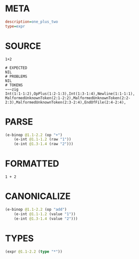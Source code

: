 # META
~~~ini
description=one_plus_two
type=expr
~~~
# SOURCE
~~~roc
1+2
~~~
~~~
# EXPECTED
NIL
# PROBLEMS
NIL
# TOKENS
~~~zig
Int(1:1-1:2),OpPlus(1:2-1:3),Int(1:3-1:4),Newline(1:1-1:1),
MalformedUnknownToken(2:1-2:2),MalformedUnknownToken(2:2-2:3),MalformedUnknownToken(2:3-2:4),EndOfFile(2:4-2:4),
~~~
# PARSE
~~~clojure
(e-binop @1.1-2.2 (op "+")
	(e-int @1.1-1.2 (raw "1"))
	(e-int @1.3-1.4 (raw "2")))
~~~
# FORMATTED
~~~roc
1 + 2
~~~
# CANONICALIZE
~~~clojure
(e-binop @1.1-2.2 (op "add")
	(e-int @1.1-1.2 (value "1"))
	(e-int @1.3-1.4 (value "2")))
~~~
# TYPES
~~~clojure
(expr @1.1-2.2 (type "*"))
~~~
